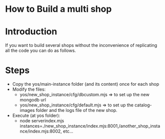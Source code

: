 How to Build a multi shop
=========================

# Introduction

If you want to build several shops without the inconvenience of replicating all the code you can do as follows.

# Steps

- Copy the yos/main-instance folder (and its content) once for each shop
- Modify the files:
  - yos/new_shop_instance/cfg/dbcustom.mjs => to set up the new mongodb url
  - yos/new_shop_instance/cfg/default.mjs => to set up the catalog-images folder and the logs file of the new shop.
- Execute (at yos folder):
  - node serverindex.mjs instances=./new_shop_instance/index.mjs:8001,/another_shop_instance/index.mjs:8002, etc...
